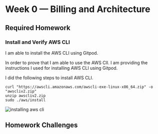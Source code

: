 # Week 0 — Billing and Architecture

## Required Homework

### Install and Verify AWS CLI

I am able to install the AWS CLI using Gitpod.

In order to prove that I am able to use the AWS ClI.
I am providing the instructions I used for installing AWS CLI using Gitpod.

I did the following steps to install AWS CLI.

```
curl "https://awscli.amazonaws.com/awscli-exe-linux-x86_64.zip" -o "awscliv2.zip"
unzip awscliv2.zip
sudo ./aws/install
```

![installing aws cli](https://user-images.githubusercontent.com/84492994/219371113-6ea68aff-7820-4a6f-b2e4-3b8fe6edc4b9.jpg)



## Homework Challenges

